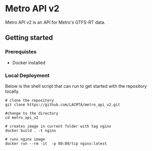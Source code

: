 # Metro API v2
Metro API v2 is an API for Metro's GTFS-RT data.

## Getting started

### Prerequistes

- Docker installed

### Local Deployment

Below is the shell script that can run to get started with the repository locally.

``` shell
# clone the repository
git clone https://github.com/LACMTA/metro_api_v2.git

#change to the directory
cd metro_api_v2

# creates image in current folder with tag nginx
docker build . -t nginx

# runs nginx image
docker run --rm -it  -p 80:80/tcp nginx:latest
```

